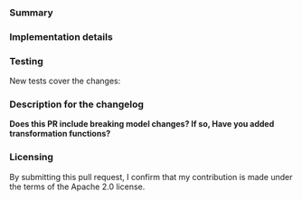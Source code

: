 <!--
Please make sure you've read and understood our contributing guidelines;
https://github.com/aws/amazon-ecs-agent/blob/master/CONTRIBUTING.md

Please provide the following information:
-->

### Summary
<!-- What does this pull request do? -->

### Implementation details
<!-- How are the changes implemented? -->

### Testing
<!-- How was this tested? -->
<!--
Note for external contributors:
`make test` and `make run-integ-tests` can run in a Linux development
environment like your laptop.  `go test -timeout=30s ./agent/...` and
`.\scripts\run-integ.tests.ps1` can run in a Windows development environment
like your laptop.  Please ensure unit and integration tests pass (on at least
one platform) before opening the pull request.
Once you open the pull request, there will be 14 automatic test checks on the bottom
of the pull request, please make sure they all pass before you merge it. You can
use `bot/test` label to rerun the automatic tests multiple times.
-->

New tests cover the changes: <!-- yes|no -->

### Description for the changelog
<!--
Write a short (one line) summary that describes the changes in this
pull request for inclusion in the changelog.
You can see our changelog entry style here:
https://github.com/aws/amazon-ecs-agent/commit/c9aefebc2b3007f09468f651f6308136bd7b384f
-->

**Does this PR include breaking model changes? If so, Have you added transformation functions?**
<!-- If yes, next release should have a upgraded minor version -->  

### Licensing

By submitting this pull request, I confirm that my contribution is made under the terms of the Apache 2.0 license.
